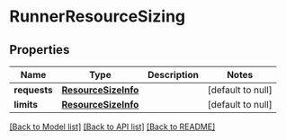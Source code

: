 # RunnerResourceSizing
## Properties

| Name | Type | Description | Notes |
|------------ | ------------- | ------------- | -------------|
| **requests** | [**ResourceSizeInfo**](ResourceSizeInfo.md) |  | [default to null] |
| **limits** | [**ResourceSizeInfo**](ResourceSizeInfo.md) |  | [default to null] |

[[Back to Model list]](../README.md#documentation-for-models) [[Back to API list]](../README.md#documentation-for-api-endpoints) [[Back to README]](../README.md)


